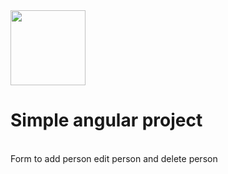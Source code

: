 <img src="https://upload.wikimedia.org/wikipedia/commons/c/cf/Angular_full_color_logo.svg" align="top" height="120"/>
<h1>Simple angular project</h1></br>
Form to add person edit person and delete person
